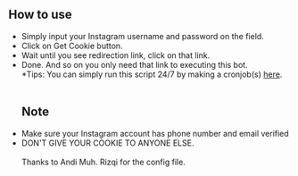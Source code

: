 <b><h2>How to use</h2></b>
- Simply input your Instagram username and password on the field.
- Click on Get Cookie button.
- Wait until you see redirection link, click on that link.
- Done. And so on you only need that link to executing this bot.
<br>*Tips:  You can simply run this script 24/7 by making a cronjob(s) <a href="https://cron-job.org/en/">here</a>.
<br><br>
<b><h2>Note</h2></b>
- Make sure your Instagram account has phone number and email verified
- DON'T GIVE YOUR COOKIE TO ANYONE ELSE.
<br><br>
Thanks to Andi Muh. Rizqi for the config file.
